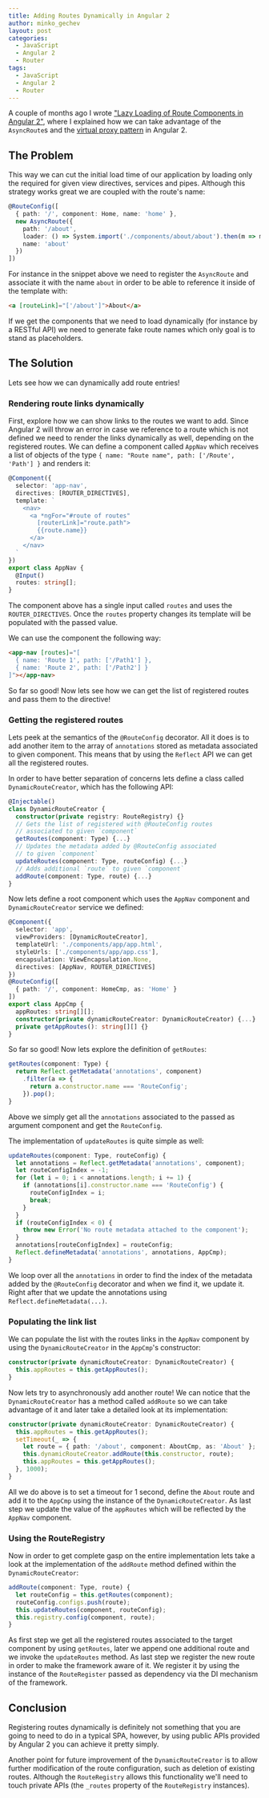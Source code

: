 ```yaml
---
title: Adding Routes Dynamically in Angular 2
author: minko_gechev
layout: post
categories:
  - JavaScript
  - Angular 2
  - Router
tags:
  - JavaScript
  - Angular 2
  - Router
---
```


A couple of months ago I wrote ["Lazy Loading of Route Components in Angular 2"](http://blog.mgechev.com/2015/09/30/lazy-loading-components-routes-services-router-angular-2/), where I explained how we can take advantage of the `AsyncRoute`s and the [virtual proxy pattern](https://en.wikipedia.org/wiki/Proxy_pattern) in Angular 2.

## The Problem

This way we can cut the initial load time of our application by loading only the required for given view directives, services and pipes. Although this strategy works great we are coupled with the route's name:

```ts
@RouteConfig([
  { path: '/', component: Home, name: 'home' },
  new AsyncRoute({
    path: '/about',
    loader: () => System.import('./components/about/about').then(m => m.About),
    name: 'about'
  })
])
```

For instance in the snippet above we need to register the `AsyncRoute` and associate it with the name `about` in order to be able to reference it inside of the template with:

```html
<a [routeLink]="['/about']">About</a>
```

If we get the components that we need to load dynamically (for instance by a RESTful API) we need to generate fake route names which only goal is to stand as placeholders.

## The Solution

Lets see how we can dynamically add route entries!

### Rendering route links dynamically

First, explore how we can show links to the routes we want to add. Since Angular 2 will throw an error in case we reference to a route which is not defined we need to render the links dynamically as well, depending on the registered routes. We can define a component called `AppNav` which receives a list of objects of the type `{ name: "Route name", path: ['/Route', 'Path'] }` and renders it:

```ts
@Component({
  selector: 'app-nav',
  directives: [ROUTER_DIRECTIVES],
  template: `
    <nav>
      <a *ngFor="#route of routes"
        [routerLink]="route.path">
        {{route.name}}
      </a>
    </nav>
  `
})
export class AppNav {
  @Input()
  routes: string[];
}
```

The component above has a single input called `routes` and uses the `ROUTER_DIRECTIVES`. Once the `routes` property changes its template will be populated with the passed value.

We can use the component the following way:

```html
<app-nav [routes]="[
  { name: 'Route 1', path: ['/Path1'] },
  { name: 'Route 2', path: ['/Path2'] }
]"></app-nav>
```

So far so good! Now lets see how we can get the list of registered routes and pass them to the directive!

### Getting the registered routes

Lets peek at the semantics of the `@RouteConfig` decorator. All it does is to add another item to the array of `annotations` stored as metadata associated to given component. This means that by using the `Reflect` API we can get all the registered routes.

In order to have better separation of concerns lets define a class called `DynamicRouteCreator`, which has the following API:

```ts
@Injectable()
class DynamicRouteCreator {
  constructor(private registry: RouteRegistry) {}
  // Gets the list of registered with @RouteConfig routes
  // associated to given `component`
  getRoutes(component: Type) {...}
  // Updates the metadata added by @RouteConfig associated
  // to given `component`
  updateRoutes(component: Type, routeConfig) {...}
  // Adds additional `route` to given `component`
  addRoute(component: Type, route) {...}
}
```

Now lets define a root component which uses the `AppNav` component and `DynamicRouteCreator` service we defined:

```ts
@Component({
  selector: 'app',
  viewProviders: [DynamicRouteCreator],
  templateUrl: './components/app/app.html',
  styleUrls: ['./components/app/app.css'],
  encapsulation: ViewEncapsulation.None,
  directives: [AppNav, ROUTER_DIRECTIVES]
})
@RouteConfig([
  { path: '/', component: HomeCmp, as: 'Home' }
])
export class AppCmp {
  appRoutes: string[][];
  constructor(private dynamicRouteCreator: DynamicRouteCreator) {...}
  private getAppRoutes(): string[][] {}
}
```

So far so good! Now lets explore the definition of `getRoutes`:

```ts
getRoutes(component: Type) {
  return Reflect.getMetadata('annotations', component)
    .filter(a => {
      return a.constructor.name === 'RouteConfig';
    }).pop();
}
```

Above we simply get all the `annotations` associated to the passed as argument component and get the `RouteConfig`.

The implementation of `updateRoutes` is quite simple as well:

```ts
updateRoutes(component: Type, routeConfig) {
  let annotations = Reflect.getMetadata('annotations', component);
  let routeConfigIndex = -1;
  for (let i = 0; i < annotations.length; i += 1) {
    if (annotations[i].constructor.name === 'RouteConfig') {
      routeConfigIndex = i;
      break;
    }
  }
  if (routeConfigIndex < 0) {
    throw new Error('No route metadata attached to the component');
  }
  annotations[routeConfigIndex] = routeConfig;
  Reflect.defineMetadata('annotations', annotations, AppCmp);
}
```

We loop over all the `annotations` in order to find the index of the metadata added by the `@RouteConfig` decorator and when we find it, we update it. Right after that we update the annotations using `Reflect.defineMetadata(...)`.

### Populating the link list

We can populate the list with the routes links in the `AppNav` component by using the `DynamicRouteCreator` in the `AppCmp`'s constructor:

```ts
constructor(private dynamicRouteCreator: DynamicRouteCreator) {
  this.appRoutes = this.getAppRoutes();
}
```

Now lets try to asynchronously add another route! We can notice that the `DynamicRouteCreator` has a method called `addRoute` so we can take advantage of it and later take a detailed look at its implementation:

```ts
constructor(private dynamicRouteCreator: DynamicRouteCreator) {
  this.appRoutes = this.getAppRoutes();
  setTimeout(_ => {
    let route = { path: '/about', component: AboutCmp, as: 'About' };
    this.dynamicRouteCreator.addRoute(this.constructor, route);
    this.appRoutes = this.getAppRoutes();
  }, 1000);
}
```
All we do above is to set a timeout for 1 second, define the `About` route and add it to the `AppCmp` using the instance of the `DynamicRouteCreator`. As last step we update the value of the `appRoutes` which will be reflected by the `AppNav` component.

### Using the RouteRegistry

Now in order to get complete gasp on the entire implementation lets take a look at the implementation of the `addRoute` method defined within the `DynamicRouteCreator`:

```ts
addRoute(component: Type, route) {
  let routeConfig = this.getRoutes(component);
  routeConfig.configs.push(route);
  this.updateRoutes(component, routeConfig);
  this.registry.config(component, route);
}
```
As first step we get all the registered routes associated to the target component by using `getRoutes`, later we append one additional route and we invoke the `updateRoutes` method. As last step we register the new route in order to make the framework aware of it. We register it by using the instance of the `RouteRegister` passed as dependency via the DI mechanism of the framework.

## Conclusion

Registering routes dynamically is definitely not something that you are going to need to do in a typical SPA, however, by using public APIs provided by Angular 2 you can achieve it pretty simply.

Another point for future improvement of the `DynamicRouteCreator` is to allow further modification of the route configuration, such as deletion of existing routes. Although the `RouteRegistry` allows this functionality we'll need to touch private APIs (the `_routes` property of the `RouteRegistry` instances).
